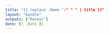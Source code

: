 ```yaml
---
title: "{{ replace .Name "-" " " | title }}"
layout: "bundle"
outputs: ["Reveal"]
date: {{ .Date }}
---
```


